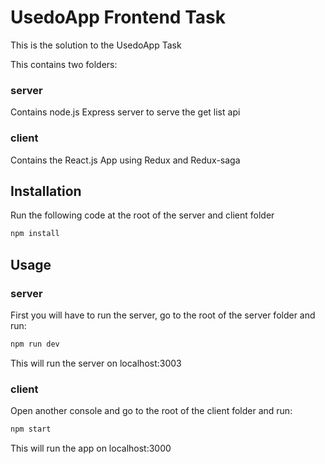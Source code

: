# UsedoApp Frontend Task

This is the solution to the UsedoApp Task

This contains two folders:

### server
Contains node.js Express server to serve the get list api

### client
Contains the React.js App using Redux and Redux-saga

## Installation

Run the following code at the root of the server and client folder

```bash
npm install
```

## Usage
### server
First you will have to run the server, go to the root of the server folder and run:
```bash
npm run dev
```
This will run the server on localhost:3003
### client
Open another console and go to the root of the client folder and run: 
```bash
npm start
```
This will run the app on localhost:3000
